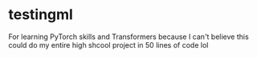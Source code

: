 # testingml

For learning PyTorch skills and Transformers because I can't believe this could do my entire high shcool project in 50 lines of code lol
